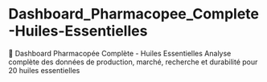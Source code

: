 # Dashboard_Pharmacopee_Complete-Huiles-Essentielles
🌿 Dashboard Pharmacopée Complète - Huiles Essentielles  Analyse complète des données de production, marché, recherche et durabilité pour 20 huiles essentielles
